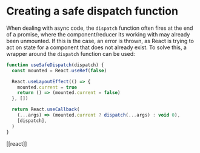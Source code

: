 # Creating a safe dispatch function

When dealing with async code, the `dispatch` function often fires at the end of a promise, where the component/reducer its working with may already been unmounted. If this is the case, an error is thrown, as React is trying to act on state for a component that does not already exist. To solve this, a wrapper around the `dispatch` function can be used:

```jsx
function useSafeDispatch(dispatch) {
  const mounted = React.useRef(false)

  React.useLayoutEffect(() => {
    mounted.current = true
    return () => (mounted.current = false)
  }, [])

  return React.useCallback(
    (...args) => (mounted.current ? dispatch(...args) : void 0),
    [dispatch],
  )
}
```

[[react]]